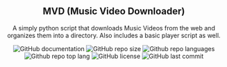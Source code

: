 <h2 align="center">MVD (Music Video Downloader)</h2>
<p align="center">A simply python script that downloads Music Videos from the web and organizes them into a directory. Also includes a basic player script as well.</p>
<div align="center">
  
  ![GitHub documentation](https://img.shields.io/badge/documentation-yes-brightgreen.svg?style=flat-square)
  ![GitHub repo size](https://img.shields.io/github/repo-size/chrisjameschamp/mvd?style=flat-square)
  ![Github repo languages](https://img.shields.io/github/languages/count/chrisjameschamp/mvd?style=flat-square)
  ![Github repo top lang](https://img.shields.io/github/languages/top/chrisjameschamp/mvd?style=flat-square)
  ![GitHub license](https://img.shields.io/badge/License-MIT-yellow.svg?style=flat-square)
  ![GitHub last commit](https://img.shields.io/github/last-commit/chrisjameschamp/mvd?style=flat-square)

</div>